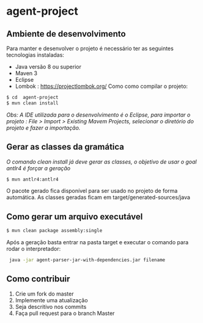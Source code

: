 # agent-project

## Ambiente de desenvolvimento

Para manter e desenvolver o projeto é necessário ter as seguintes tecnologias instaladas:

  - Java versão 8 ou superior 
  - Maven 3
  - Eclipse
  - Lombok : https://projectlombok.org/
Como como compilar o projeto:

```sh
$ cd  agent-project 
$ mvn clean install
```
_Obs: A IDE utilizada para o desenvolvimento é o Eclipse, para importar o projeto : File > Import > Existing Mavem Projects, selecionar o diretório do projeto e fazer a importação._

## Gerar as classes da gramática

_O comando clean install já deve gerar as classes, o objetivo de usar o goal antlr4 é forçar a geração_


```sh
$ mvn antlr4:antlr4 
```
O pacote gerado fica disponível para ser usado no projeto de forma automática. As classes geradas ficam em target/generated-sources/java 


## Como gerar um arquivo executável

```sh
$ mvn clean package assembly:single
```
Após a geração basta entrar na pasta target e executar o comando para rodar o interpretador:

```sh
 java -jar agent-parser-jar-with-dependencies.jar filename 
```

## Como contribuir 

1. Crie um fork do master
2. Implemente uma atualização
3. Seja descritivo nos commits
4. Faça pull request para o branch Master


